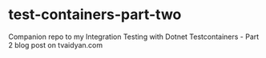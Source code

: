 # test-containers-part-two
Companion repo to my Integration Testing with Dotnet Testcontainers - Part 2 blog post on tvaidyan.com
